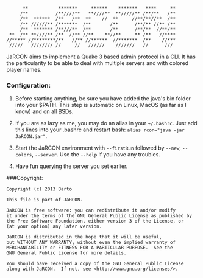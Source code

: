           **           *******     ******    *******   ****     **
         /**          /**////**   **////**  **/////** /**/**   /**
         /**  ******  /**   /**  **    //  **     //**/**//**  /**
         /** //////** /*******  /**       /**      /**/** //** /**
         /**  ******* /**///**  /**       /**      /**/**  //**/**
     **  /** **////** /**  //** //**    **//**     ** /**   //****
    //***** //********/**   //** //******  //*******  /**    //***
     /////   //////// //     //   //////    ///////   //      /// 

JaRCON aims to implement a Quake 3 based admin protocol
in a CLI. It has the particularity to be able to deal
with multiple servers and with colored player names.

### Configuration:

1.	Before starting anything, be sure you have added
	the java's bin folder into your $PATH. This step
	is automatic on Linux, MacOS (as far as I know) and
	on all BSDs.

2.	If you are as lazy as me, you may do an alias in your
	`~/.bashrc`.
    Just add this lines into your .bashrc and restart bash:
	`alias rcon="java -jar JaRCON.jar"`.

3.  Start the JaRCON environment with `--firstRun` followed by
    `--new`, `--colors`, `--server`.
    Use the `--help` if you have any troubles.

4. Have fun querying the server you set earlier.

###Copyright:

    Copyright (c) 2013 Barto

    This file is part of JaRCON.

    JaRCON is free software: you can redistribute it and/or modify
    it under the terms of the GNU General Public License as published by
    the Free Software Foundation, either version 3 of the License, or
    (at your option) any later version.

    JaRCON is distributed in the hope that it will be useful,
    but WITHOUT ANY WARRANTY; without even the implied warranty of
    MERCHANTABILITY or FITNESS FOR A PARTICULAR PURPOSE.  See the
    GNU General Public License for more details.

    You should have received a copy of the GNU General Public License
    along with JaRCON.  If not, see <http://www.gnu.org/licenses/>.
